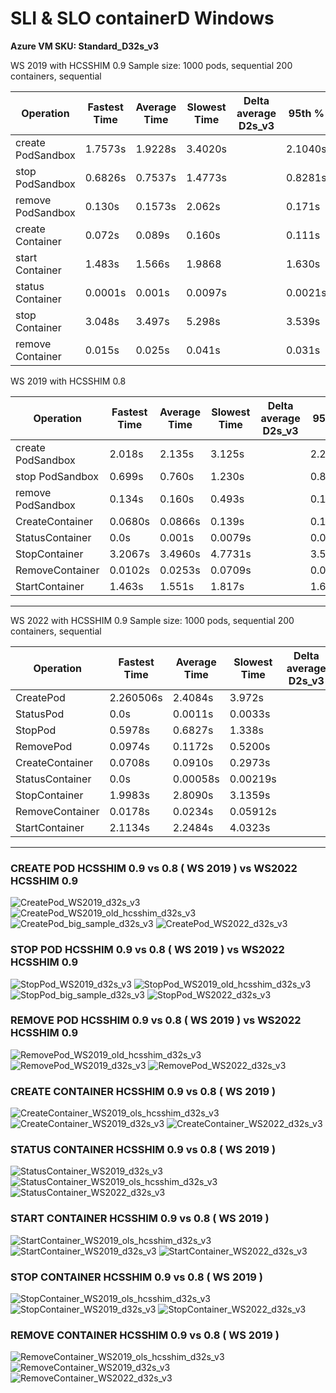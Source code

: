 # SLI & SLO containerD Windows

**Azure VM SKU: Standard_D32s_v3**

WS 2019 with HCSSHIM 0.9
Sample size: 1000 pods, sequential
             200 containers, sequential

| Operation         | Fastest Time | Average Time | Slowest Time | Delta average D2s_v3 | 95th %  | 50th % |
| --- | --- | --- | --- | --- | --- | --- |
| create PodSandbox | 1.7573s      | 1.9228s      | 3.4020s      |                      | 2.1040s | 1.8909s |
| stop PodSandbox   | 0.6826s      | 0.7537s      | 1.4773s      |                      | 0.8281s | 0.7391s |   
| remove PodSandbox | 0.130s       | 0.1573s      | 2.062s       |                      | 0.171s  | 0.153s  |
| create Container  | 0.072s       | 0.089s       | 0.160s       |                      | 0.111s  | 0.86s   |
| start  Container  | 1.483s       | 1.566s       | 1.9868       |                      | 1.630s  | 1.588s  |
| status Container  | 0.0001s      | 0.001s       | 0.0097s      |                      | 0.0021s | 0.0008s |
| stop   Container  | 3.048s       | 3.497s       | 5.298s       |                      | 3.539s  | 3.477s  |
| remove Container  | 0.015s       | 0.025s       | 0.041s       |                      | 0.031s  | 0.024s  |

WS 2019 with HCSSHIM 0.8

| Operation         | Fastest Time | Average Time | Slowest Time | Delta average D2s_v3 | 95th %  | 50th % |
| --- | --- | --- | --- | --- | --- | --- |
| create PodSandbox | 2.018s      | 2.135s      | 3.125s      |                      | 2.267s | 2.121s |
| stop PodSandbox   | 0.699s      | 0.760s      | 1.230s      |                      | 0.806s | 0.7512s |   
| remove PodSandbox | 0.134s       | 0.160s      | 0.493s       |                      | 0.176s  | 0.157s  |
| CreateContainer | 0.0680s | 0.0866s | 0.139s | |0.102s | 0.0849s |
| StatusContainer | 0.0s | 0.001s | 0.0079s | | 0.0026s | 0.0008s |
| StopContainer | 3.2067s | 3.4960s | 4.7731s || 3.5588s | 3.4878s |
| RemoveContainer | 0.0102s | 0.0253s | 0.0709s | | 0.0315s | 0.0245s |
| StartContainer | 1.463s | 1.551s | 1.817s | | 1.617s | 1.544s |


*** 

WS 2022 with HCSSHIM 0.9
Sample size: 1000 pods, sequential
             200 containers, sequential
             
| Operation         | Fastest Time | Average Time | Slowest Time | Delta average D2s_v3 | 95th %  | 50th % |
| --- | --- | --- | --- | --- | --- | --- |
| CreatePod | 2.260506s | 2.4084s | 3.972s | | 2.595s | 2.3821s |
| StatusPod | 0.0s | 0.0011s | 0.0033s | | 0.0016s | 0.0011s |
| StopPod | 0.5978s | 0.6827s | 1.338s | | 0.8035s | 0.6698s |
| RemovePod | 0.0974s | 0.1172s | 0.5200s | | 0.127s | 0.116s |
| CreateContainer | 0.0708s | 0.0910s | 0.2973s | | 0.1060s | 0.0856s |
| StatusContainer | 0.0s | 0.00058s | 0.00219s | | 0.0010s | 0.0005s |
| StopContainer | 1.9983s | 2.8090s | 3.1359s | | 2.8953s | 2.8342s |
| RemoveContainer | 0.0178s | 0.0234s | 0.05912s | | 0.02825s | 0.0230s |
| StartContainer | 2.1134s | 2.2484s | 4.0323s | | 2.5372s | 2.2122s |



***
### CREATE POD HCSSHIM 0.9 vs 0.8 ( WS 2019 )  vs WS2022 HCSSHIM 0.9

![CreatePod_WS2019_d32s_v3](https://user-images.githubusercontent.com/7319830/137918655-44aa91fd-bf7c-47bc-93f0-e01e340d59c2.png)
![CreatePod_WS2019_old_hcsshim_d32s_v3](https://user-images.githubusercontent.com/7319830/137918691-7fe3474e-f068-4ec6-8f8a-b738f40ba4bb.png)
![CreatePod_big_sample_d32s_v3](https://user-images.githubusercontent.com/7319830/137918307-195ec30f-eb74-4073-a8a3-0f0f4b691eb7.png)
![CreatePod_WS2022_d32s_v3](https://user-images.githubusercontent.com/7319830/137919251-de439322-dd88-4859-84ca-188e47d71b21.png)

### STOP POD HCSSHIM 0.9 vs 0.8  ( WS 2019 )  vs WS2022 HCSSHIM 0.9

![StopPod_WS2019_d32s_v3](https://user-images.githubusercontent.com/7319830/137918995-7dddeffc-1ea1-4592-bef3-6538401cb6fe.png)
![StopPod_WS2019_old_hcsshim_d32s_v3](https://user-images.githubusercontent.com/7319830/137919000-bf0b670f-bd13-4636-9f29-97bbbe7ff842.png)
![StopPod_big_sample_d32s_v3](https://user-images.githubusercontent.com/7319830/137919010-8ef526a1-1484-4058-b596-85280f3f7c63.png)
![StopPod_WS2022_d32s_v3](https://user-images.githubusercontent.com/7319830/137919210-a3eeb97d-cc38-4c13-be35-7a2a77cd27ac.png)

### REMOVE POD HCSSHIM 0.9 vs 0.8  ( WS 2019 )  vs WS2022 HCSSHIM 0.9

![RemovePod_WS2019_old_hcsshim_d32s_v3](https://user-images.githubusercontent.com/7319830/137919089-cca4cf97-eae5-480c-9787-c0ff939ff9cd.png)
![RemovePod_WS2019_d32s_v3](https://user-images.githubusercontent.com/7319830/137919091-0d9288f3-e722-422a-9f60-41bbcce799dc.png)
![RemovePod_WS2022_d32s_v3](https://user-images.githubusercontent.com/7319830/137919177-4f2f0532-64c2-475b-a2b1-5260936f2b75.png)

### CREATE CONTAINER HCSSHIM 0.9 vs 0.8 ( WS 2019 )  

![CreateContainer_WS2019_ols_hcsshim_d32s_v3](https://user-images.githubusercontent.com/7319830/137919377-438ff348-2dda-4277-9911-d20bdc953d13.png)
![CreateContainer_WS2019_d32s_v3](https://user-images.githubusercontent.com/7319830/137919379-bf0e3cc9-7129-4be4-871a-aaceb92578a8.png)
![CreateContainer_WS2022_d32s_v3](https://user-images.githubusercontent.com/7319830/137923397-b4962b7a-32ac-4133-943d-4ce00dbc534b.png)

### STATUS CONTAINER HCSSHIM  0.9 vs 0.8 ( WS 2019 ) 

![StatusContainer_WS2019_d32s_v3](https://user-images.githubusercontent.com/7319830/137919462-5494b881-b239-4767-a426-9c9919aeb4c2.png)
![StatusContainer_WS2019_ols_hcsshim_d32s_v3](https://user-images.githubusercontent.com/7319830/137919467-8f5987c8-d399-4a75-b731-c3185d9e7173.png)
![StatusContainer_WS2022_d32s_v3](https://user-images.githubusercontent.com/7319830/137923439-45b46fcd-1d08-40f5-b35d-dbe1c6fec207.png)

### START CONTAINER  HCSSHIM  0.9 vs 0.8 ( WS 2019 ) 

![StartContainer_WS2019_ols_hcsshim_d32s_v3](https://user-images.githubusercontent.com/7319830/137919530-2f4dc291-35b7-4447-807a-d9a87721648d.png)
![StartContainer_WS2019_d32s_v3](https://user-images.githubusercontent.com/7319830/137919535-548d7318-59fe-4ca3-98a5-88c7d318af14.png)
![StartContainer_WS2022_d32s_v3](https://user-images.githubusercontent.com/7319830/137923478-93e689f4-d8e4-456a-8c9e-38152567d678.png)

### STOP CONTAINER  HCSSHIM  0.9 vs 0.8 ( WS 2019 ) 

![StopContainer_WS2019_ols_hcsshim_d32s_v3](https://user-images.githubusercontent.com/7319830/137919602-008fb937-1738-4fea-8d65-90c50dda1d80.png)
![StopContainer_WS2019_d32s_v3](https://user-images.githubusercontent.com/7319830/137919606-1c270637-69ba-45a8-8f86-b3ab1bf49b1f.png)
![StopContainer_WS2022_d32s_v3](https://user-images.githubusercontent.com/7319830/137923528-b6d8af63-3d0f-4e7e-a085-03df51b7bad2.png)

### REMOVE CONTAINER  HCSSHIM  0.9 vs 0.8 ( WS 2019 ) 

![RemoveContainer_WS2019_ols_hcsshim_d32s_v3](https://user-images.githubusercontent.com/7319830/137919670-b0bf7071-fc36-4670-969d-0a8bca8a3f23.png)
![RemoveContainer_WS2019_d32s_v3](https://user-images.githubusercontent.com/7319830/137919675-0c53d6ac-0c2c-4333-a540-5688e2c547d7.png)
![RemoveContainer_WS2022_d32s_v3](https://user-images.githubusercontent.com/7319830/137923577-b578df5c-341c-40e9-9aba-f6da17ca47dc.png)





